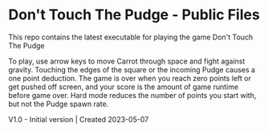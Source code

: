 # Don't Touch The Pudge - Public Files

This repo contains the latest executable for playing the game Don't Touch The Pudge

To play, use arrow keys to move Carrot through space and fight against gravity. 
Touching the edges of the square or the incoming Pudge causes a one point deduction. 
The game is over when you reach zero points left or get pushed off screen, and your score is the amount of game runtime before game over.
Hard mode reduces the number of points you start with, but not the Pudge spawn rate.

V1.0 - Initial version    |     Created 2023-05-07

